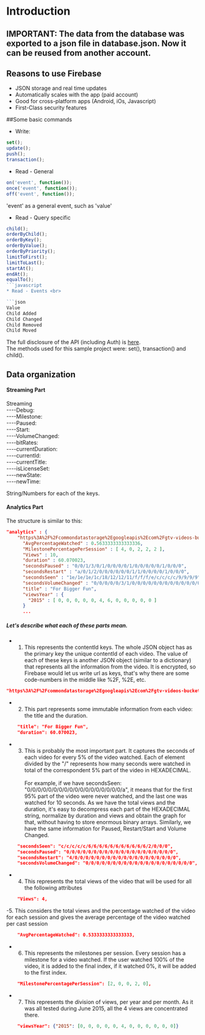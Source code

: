# Introduction
## IMPORTANT: The data from the database was exported to a json file in database.json. Now it can be reused from another account.
## Reasons to use Firebase
* JSON storage and real time updates
* Automatically scales with the app (paid account)
* Good for cross-platform apps (Android, iOs, Javascript)
* First-Class security features


##Some basic commands<br>

* Write:
```javascript
set();
update(); 
push();
transaction();
```

* Read - General<br>
```javascript
on('event', function());
once('event', function());
off('event', function());
```

'event' as a general event, such as 'value'<br>
* Read - Query specific <br>
```javascript
child();
orderByChild();
orderByKey();
orderByValue();
orderByPriority();
limitToFirst();
limitToLast(); 
startAt();
endAt();
equalTo();
```javascript
* Read - Events <br>

```json
Value
Child Added
Child Changed
Child Removed
Child Moved
```

The full disclosure of the API (including Auth) is [here](https://www.firebase.com/docs/web/api/). <br>
The methods used for this sample project were: set(), transaction() and child().

## Data organization

#### Streaming Part
Streaming <br>
----Debug: <br>
----Milestone: <br>
----Paused: <br>
----Start: <br>
----VolumeChanged: <br>
----bitRates: <br>
----currentDuration: <br> 
----currentId: <br>
----currentTitle: <br>
----isLicenseSet: <br>
----newState: <br>
----newTime: <br>

String/Numbers for each of the keys. <br>

#### Analytics Part

The structure is similar to this:

```json
"analytics" : {
    "https%3A%2F%2Fcommondatastorage%2Egoogleapis%2Ecom%2Fgtv-videos-bucket%2Fsample%2FForBiggerFun%2Emp4" : {
      "AvgPercentageWatched" : 0.5633333333333336,
      "MilestonePercentagePerSession" : [ 4, 0, 2, 2, 2 ],
      "Views" : 10,
      "duration" : 60.070023,
      "secondsPaused" : "0/0/1/3/0/1/0/0/0/0/1/0/0/0/0/0/1/0/0/0",
      "secondsRestart" : "a/0/1/2/0/0/0/0/0/0/1/1/0/0/0/0/1/0/0/0",
      "secondsSeen" : "1e/1e/1e/1c/18/12/12/11/f/f/f/e/c/c/c/c/9/9/9/9",
      "secondsVolumeChanged" : "0/0/0/0/0/3/1/0/0/0/0/0/0/0/0/0/0/0/0/0",
      "title" : "For Bigger Fun",
      "viewsYear" : {
        "2015" : [ 0, 0, 0, 0, 0, 4, 6, 0, 0, 0, 0, 0 ]
      }
      ...
```

<h5>Let's describe what each of these parts mean.</h5> 

* 1. This represents the contentId keys. The whole JSON object has as the primary key the unique contentId of each video. The value of each of these keys is another JSON object (similar to a dictionary) that represents all the information from the video. It is encrypted, so Firebase would let us write url as keys, that's why there are some code-numbers in the middle like %2F, %2E, etc.

```json
"https%3A%2F%2Fcommondatastorage%2Egoogleapis%2Ecom%2Fgtv-videos-bucket%2Fsample%2FForBiggerFun%2Emp4"
```
* 2. This part represents some immutable information from each video: the title and the duration. 
```json
    "title": "For Bigger Fun",
    "duration": 60.070023,
```
* 3. This is probably the most important part. It captures the seconds of each video for every 5% of the video watched. Each of element divided by the "/" represents how many seconds were watched in total of the correspondent 5% part of the video in HEXADECIMAL. <br><br>For example, if we have secondsSeen: "0/0/0/0/0/0/0/0/0/0/0/0/0/0/0/0/0/0/a", it means that for the first 95% part of the video were never watched, and the last one was watched for 10 seconds. As we have the total views and the duration, it's easy to decompress each part of the HEXADECIMAL string, normalize by duration and views and obtain the graph for that, without having to store enormous binary arrays. Similarly, we have the same information for Paused, Restart/Start and Volume Changed.  
```json
    "secondsSeen": "c/c/c/c/c/6/6/6/6/6/6/6/6/6/6/6/2/0/0/0",
    "secondsPaused": "0/0/0/0/0/0/0/0/0/0/0/0/0/0/0/0/0/0/0/0",
    "secondsRestart": "4/0/0/0/0/0/0/0/0/0/0/0/0/0/0/0/0/0/0/0",
    "secondsVolumeChanged": "0/0/0/0/0/0/0/0/0/0/0/0/0/0/0/0/0/0/0/0",
```
* 4. This represents the total views of the video that will be used for all the following attributes
```json
    "Views": 4,
```
-5. This considers the total views and the percentage watched of the video for each session and gives the average percentage of the video watched per cast session
```json
    "AvgPercentageWatched": 0.5333333333333333,
```
* 6. This represents the milestones per session. Every session has a milestone for a video watched. If the user watched 100% of the video, it is added to the final index, if it watched 0%, it will be added to the first index. 
```json
    "MilestonePercentagePerSession": [2, 0, 0, 2, 0],
```
* 7. This represents the division of views, per year and per month. As it was all tested during June 2015, all the 4 views are concentrated there.
```json
    "viewsYear": {"2015": [0, 0, 0, 0, 0, 4, 0, 0, 0, 0, 0, 0]}
```


